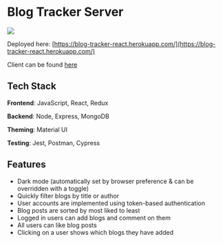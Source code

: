 # Blog Tracker Server

[<img src="https://github.com/winstoncooke/blog-tracker-client/blob/main/public/images/screenshot.png">](https://blog-tracker-react.herokuapp.com/)

Deployed here: [https://blog-tracker-react.herokuapp.com/](https://blog-tracker-react.herokuapp.com/)

Client can be found [here](https://github.com/winstoncooke/blog-tracker-client)

## Tech Stack

**Frontend**: JavaScript, React, Redux

**Backend**: Node, Express, MongoDB

**Theming**: Material UI

**Testing**: Jest, Postman, Cypress

## Features

* Dark mode (automatically set by browser preference & can be overridden with a toggle)
* Quickly filter blogs by title or author
* User accounts are implemented using token-based authentication
* Blog posts are sorted by most liked to least
* Logged in users can add blogs and comment on them
* All users can like blog posts
* Clicking on a user shows which blogs they have added
